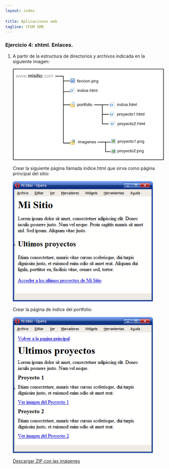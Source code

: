 ```yaml
---
layout: index

title: Aplicaciones web
tagline: CFGM SMR
---
```


### Ejercicio 4: xhtml. Enlaces.

1. A partir de la estructura de directorios y archivos indicada en la siguiente imagen:

	![ej1](img/enl1.gif)

	Crear la siguiente página llamada indice.html que sirva como página principal del sitio:

	![ej2](img/enl2.gif) 

	Crear la página de índice del portfolio:

	![ej3](img/enl3.gif) 	

	[Descargar ZIP con las imágenes](img/imagenes.zip)

